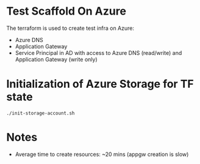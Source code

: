 # Test Scaffold On Azure

The terraform is used to create test infra on Azure:
* Azure DNS
* Application Gateway
* Service Principal in AD with access to Azure DNS (read/write) and Application Gateway (write only)

# Initialization of Azure Storage for TF state

```
./init-storage-account.sh
```

# Notes

* Average time to create resources: ~20 mins (appgw creation is slow)
